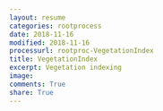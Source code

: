 ```yaml
---
layout: resume
categories: rootprocess
date: 2018-11-16
modified: 2018-11-16
processurl: rootproc-VegetationIndex
title: VegetationIndex
excerpt: Vegetation indexing
image: 
comments: True
share: True
---
```

